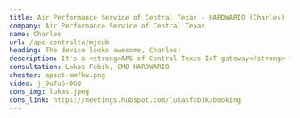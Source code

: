 ```yaml
---
title: Air Performance Service of Central Texas - HARDWARIO (Charles)
company: Air Performance Service of Central Texas
name: Charles
url: /aps-centraltx/mjcub
heading: The device looks awesome, Charles!
description: It's a <strong>APS of Central Texas IoT gateway</strong> for <strong>remote monitoring of heat pumps and boilers</strong> and other IoT innovations.<br/><br/>Interested?
consultation: Lukas Fabik, CMO HARDWARIO
chester: apsct-omfkw.png
video: j_9u7uS-DGQ
cons_img: lukas.jpeg
cons_link: https://meetings.hubspot.com/lukasfabik/booking
---
```

